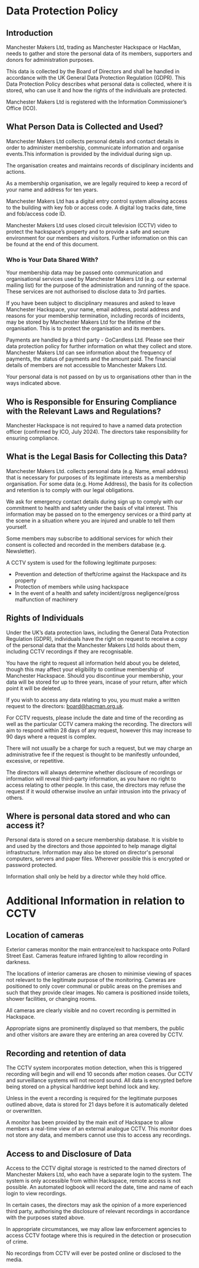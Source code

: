 # Data Protection Policy

## Introduction
Manchester Makers Ltd, trading as Manchester Hackspace or HacMan, needs to gather and store the personal data of its members, supporters and donors for administration purposes.

This data is collected by the Board of Directors and shall be handled in accordance with the UK General Data Protection Regulation (GDPR). This Data Protection Policy describes what personal data is collected, where it is stored, who can use it and how the rights of the individuals are protected.

Manchester Makers Ltd is registered with the Information Commissioner’s Office (ICO).

## What Person Data is Collected and Used?
Manchester Makers Ltd collects personal details and contact details in order to administer membership, communicate information and organise events.This information is provided by the individual during sign up.

The organisation creates and maintains records of disciplinary incidents and actions.

As a membership organisation, we are legally required to keep a record of your name and address for ten years.

Manchester Makers Ltd has a digital entry control system allowing access to the building with key fob or access code. A digital log tracks date, time and fob/access code ID.

Manchester Makers Ltd uses closed circuit television (CCTV) video to protect the hackspace’s property and to provide a safe and secure environment for our members and visitors. Further information on this can be found at the end of this document.

### Who is Your Data Shared With?
Your membership data may be passed onto communication and organisational services used by Manchester Makers Ltd (e.g. our external mailing list) for the purpose of the administration and running of the space. These services are not authorised to disclose data to 3rd parties.

If you have been subject to disciplinary measures and asked to leave Manchester Hackspace, your name, email address, postal address and reasons for your membership termination, including records of incidents, may be stored by Manchester Makers Ltd for the lifetime of the organisation. This is to protect the organisation and its members.

Payments are handled by a third party - GoCardless Ltd. Please see their data protection policy for further information on what they collect and store. Manchester Makers Ltd can see information about the frequency of payments, the status of payments and the amount paid. The financial details of members are not accessible to Manchester Makers Ltd.

Your personal data is not passed on by us to organisations other than in the ways indicated above.

## Who is Responsible for Ensuring Compliance with the Relevant Laws and Regulations?
Manchester Hackspace is not required to have a named data protection officer (confirmed by ICO, July 2024). The directors take responsibility for ensuring compliance.

## What is the Legal Basis for Collecting this Data?
Manchester Makers Ltd. collects personal data (e.g. Name, email address) that is necessary for purposes of its legitimate interests as a membership organisation. For some data (e.g. Home Address), the basis for its collection and retention is to comply with our legal obligations. 

We ask for emergency contact details during sign up to comply with our commitment to health and safety under the basis of vital interest. This information may be passed on to the emergency services or a third party at the scene in a situation where you are injured and unable to tell them yourself.

Some members may subscribe to additional services for which their consent is collected and recorded in the members database (e.g. Newsletter).

A CCTV system is used for the following legitimate purposes:
* Prevention and detection of theft/crime against the Hackspace and its property
* Protection of members while using hackspace
* In the event of a health and safety incident/gross negligence/gross malfunction of machinery

## Rights of Individuals
Under the UK’s data protection laws, including the General Data Protection Regulation (GDPR), individuals have the right on request to receive a copy of the personal data that the Manchester Makers Ltd holds about them, including CCTV recordings if they are recognisable.

You have the right to request all information held about you be deleted, though this may affect your eligibility to continue membership of Manchester Hackspace. Should you discontinue your membership, your data will be stored for up to three years, incase of your return, after which point it will be deleted.

If you wish to access any data relating to you, you must make a written request to the directors: board@hacman.org.uk.

For CCTV requests, please include the date and time of the recording as well as the particular CCTV camera making the recording. The directors will aim to respond within 28 days of any request, however this may increase to 90 days where a request is complex.

There will not usually be a charge for such a request, but we may charge an administrative fee if the request is thought to be manifestly unfounded, excessive, or repetitive.

The directors will always determine whether disclosure of recordings or information will reveal third-party information, as you have no right to access relating to other people. In this case, the directors may refuse the request if it would otherwise involve an unfair intrusion into the privacy of others.

## Where is personal data stored and who can access it?
Personal data is stored on a secure membership database. It is visible to and used by the directors and those appointed to help manage digital infrastructure. Information may also be stored on director's personal computers, servers and paper files. Wherever possible this is encrypted or password protected.

Information shall only be held by a director while they hold office.

# Additional Information in relation to CCTV
## Location of cameras
Exterior cameras monitor the main entrance/exit to hackspace onto Pollard Street East. Cameras feature infrared lighting to allow recording in darkness.

The locations of interior cameras are chosen to minimise viewing of spaces not relevant to the legitimate purpose of the monitoring. Cameras are positioned to only cover communal or public areas on the premises and such that they provide clear images. No camera is positioned inside toilets, shower facilities, or changing rooms. 

All cameras are clearly visible and no covert recording is permitted in Hackspace.

Appropriate signs are prominently displayed so that members, the public and other visitors are aware they are entering an area covered by CCTV.

## Recording and retention of data
The CCTV system incorporates motion detection, when this is triggered recording will begin and will end 10 seconds after motion ceases. Our CCTV and surveillance systems will not record sound. All data is encrypted before being stored on a physical harddrive kept behind lock and key.

Unless in the event a recording is required for the legitimate purposes outlined above, data is stored for 21 days before it is automatically deleted or overwritten.

A monitor has been provided by the main exit of Hackspace to allow members a real-time view of an external analogue CCTV. This monitor does not store any data, and members cannot use this to access any recordings.

## Access to and Disclosure of Data
Access to the CCTV digital storage is restricted to the named directors of Manchester Makers Ltd, who each have a separate login to the system. The system is only accessible from within Hackspace, remote access is not possible. An automated logbook will record the date, time and name of each login to view recordings.

In certain cases, the directors may ask the opinion of a more experienced third party, authorising the disclosure of relevant recordings in accordance with the purposes stated above. 

In appropriate circumstances, we may allow law enforcement agencies to access  CCTV footage where this is required in the detection or prosecution of crime.

No recordings from CCTV will ever be posted online or disclosed to the media.

